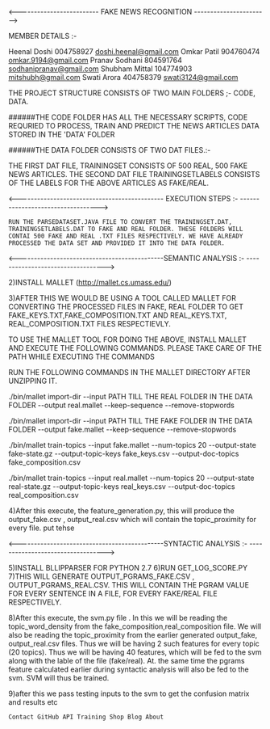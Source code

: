 

<------------------------- FAKE NEWS RECOGNITION ----------------------->

MEMBER DETAILS :-

Heenal Doshi 004758927 doshi.heenal@gmail.com Omkar Patil 904760474 omkar.9194@gmail.com Pranav Sodhani 804591764 sodhanipranav@gmail.com Shubham Mittal 104774903 mitshubh@gmail.com Swati Arora 404758379 swati3124@gmail.com

THE PROJECT STRUCTURE CONSISTS OF TWO MAIN FOLDERS ;- CODE, DATA.

######THE CODE FOLDER HAS ALL THE NECESSARY SCRIPTS, CODE REQURIED TO PROCESS, TRAIN AND PREDICT THE NEWS ARTICLES DATA STORED IN THE 'DATA' FOLDER

######THE DATA FOLDER CONSISTS OF TWO DAT FILES.:-

THE FIRST DAT FILE, TRAININGSET CONSISTS OF 500 REAL, 500 FAKE NEWS ARTICLES. THE SECOND DAT FILE TRAININGSETLABELS CONSISTS OF THE LABELS FOR THE ABOVE ARTICLES AS FAKE/REAL.

<--------------------------------------------- EXECUTION STEPS :- ---------------------------------->

    RUN THE PARSEDATASET.JAVA FILE TO CONVERT THE TRAININGSET.DAT, TRAININGSETLABELS.DAT TO FAKE AND REAL FOLDER. THESE FOLDERS WILL CONTAI 500 FAKE AND REAL .TXT FILES RESPECTIVELY. WE HAVE ALREADY PROCESSED THE DATA SET AND PROVIDED IT INTO THE DATA FOLDER.

<---------------------------------------------SEMANTIC ANALYSIS :- ---------------------------------->

2)INSTALL MALLET (http://mallet.cs.umass.edu/)

3)AFTER THIS WE WOULD BE USING A TOOL CALLED MALLET FOR CONVERTING THE PROCESSED FILES IN FAKE, REAL FOLDER TO GET FAKE_KEYS.TXT,FAKE_COMPOSITION.TXT AND REAL_KEYS.TXT, REAL_COMPOSITION.TXT FILES RESPECTIEVLY.

TO USE THE MALLET TOOL FOR DOING THE ABOVE, INSTALL MALLET AND EXECUTE THE FOLLOWING COMMANDS. PLEASE TAKE CARE OF THE PATH WHILE EXECUTING THE COMMANDS

RUN THE FOLLOWING COMMANDS IN THE MALLET DIRECTORY AFTER UNZIPPING IT.

./bin/mallet import-dir --input PATH TILL THE REAL FOLDER IN THE DATA FOLDER --output real.mallet --keep-sequence --remove-stopwords

./bin/mallet import-dir --input PATH TILL THE FAKE FOLDER IN THE DATA FOLDER --output fake.mallet --keep-sequence --remove-stopwords

./bin/mallet train-topics --input fake.mallet --num-topics 20 --output-state fake-state.gz --output-topic-keys fake_keys.csv --output-doc-topics fake_composition.csv

./bin/mallet train-topics --input real.mallet --num-topics 20 --output-state real-state.gz --output-topic-keys real_keys.csv --output-doc-topics real_composition.csv

4)After this execute, the feature_generation.py, this will produce the output_fake.csv , output_real.csv which will contain the topic_proximity for every file. put tehse

<---------------------------------------------SYNTACTIC ANALYSIS :- ---------------------------------->

5)INSTALL BLLIPPARSER FOR PYTHON 2.7 6)RUN GET_LOG_SCORE.PY 7)THIS WILL GENERATE OUTPUT_PGRAMS_FAKE.CSV , OUTPUT_PGRAMS_REAL.CSV. THIS WILL CONTAIN THE PGRAM VALUE FOR EVERY SENTENCE
IN A FILE, FOR EVERY FAKE/REAL FILE RESPECTIVELY.

8)After this execute, the svm.py file . In this we will be reading the topic_word_density from the fake_composition,real_composition file. We will also be reading the topic_proximity from the earlier generated output_fake, output_real.csv files. Thus we will be having 2 such features for every topic (20 topics). Thus we will be having 40 features, which will be fed to the svm along with the lable of the file (fake/real). At. the same time the pgrams feature calculated earlier during syntactic analysis will also be fed to the svm. SVM will thus be trained.

9)after this we pass testing inputs to the svm to get the confusion matrix and results etc

    Contact GitHub API Training Shop Blog About 

